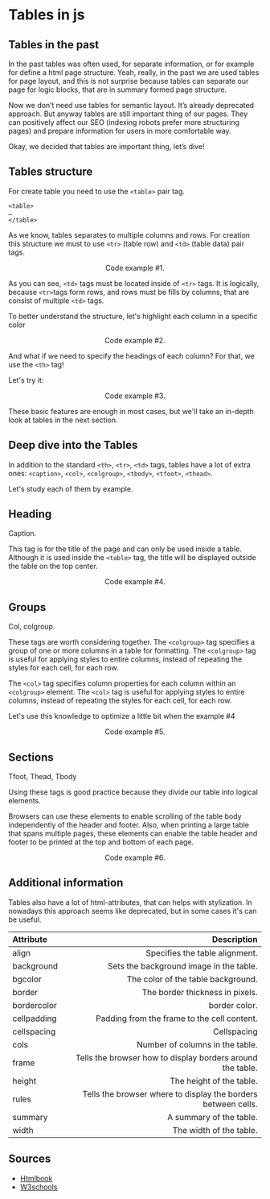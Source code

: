# Tables in js

## Tables in the past

In the past tables was often used, for separate information, or for example for define a html page structure. Yeah, really, in the past we are used tables for page layout, and this is not surprise because tables can separate our page for logic blocks, that are in summary formed page structure.

Now we don’t need use tables for semantic layout. It’s already deprecated approach. But anyway tables are still important thing of our pages. They can positively affect our SEO (indexing robots prefer more structuring pages) and prepare information for users in more comfortable way. 

Okay, we decided that tables are important thing, let’s dive!



## Tables structure

For create table you need to use the `<table>` pair tag.

```
<table>
…
</table>
```

As we know, tables separates to multiple columns and rows. For creation this structure we must to use `<tr>` (table row) and `<td>` (table data) pair tags.


<tables-default />
<p align="center">Code example #1.</p>


As you can see, `<td>` tags must be located inside of `<tr>` tags. It is logically, because `<tr>`tags form rows, and rows must be fills by columns, that are consist of multiple `<td>` tags. 

To better understand the structure, let's highlight each column in a specific color

<tables-default-colorizied />
<p align="center">Code example #2.</p>

And what if we need to specify the headings of each column? For that, we use the `<th>` tag!

Let's try it:

<tables-headings />
<p align="center">Code example #3.</p>

These basic features are enough in most cases, but we'll take an in-depth look at tables in the next section.


## Deep dive into the Tables

In addition to the standard `<th>`, `<tr>`, `<td>` tags, tables have a lot of extra ones: `<caption>`, `<col>`, `<colgroup>`, `<tbody>`, `<tfoot>`, `<thead>`.

Let's study each of them by example.


## Heading

Caption.

This tag is for the title of the page and can only be used inside a table. Although it is used inside the `<table>` tag, the title will be displayed outside the table on the top center.

<tables-caption />
<p align="center">Code example #4.</p>

## Groups

Col, colgroup.

These tags are worth considering together. 
The `<colgroup>` tag specifies a group of one or more columns in a table for formatting.
The `<colgroup>` tag is useful for applying styles to entire columns, instead of repeating the styles for each cell, for each row.

The `<col>` tag specifies column properties for each column within an `<colgroup>` element.
The `<col>` tag is useful for applying styles to entire columns, instead of repeating the styles for each cell, for each row.
	
Let's use this knowledge to optimize a little bit when the example #4 

<tables-group />
<p align="center">Code example #5.</p>


## Sections

Tfoot, Thead, Tbody 
    
Using these tags is good practice because they divide our table into logical elements.

Browsers can use these elements to enable scrolling of the table body independently of the header and footer. Also, when printing a large table that spans multiple pages, these elements can enable the table header and footer to be printed at the top and bottom of each page.

<tables-sections />
<p align="center">Code example #6.</p>


## Additional information

Tables also have a lot of html-attributes, that can helps with stylization. In nowadays this approach seems like deprecated, but in some cases it's can be useful.

| Attribute      | Description |
| :---        |    ---:   | 
| align      | Specifies the table alignment.       |
| background   | Sets the background image in the table.  | 
| bgcolor   | The color of the table background.        |
| border   | The border thickness in pixels.        |
| bordercolor   | border color.        | 
| cellpadding   | Padding from the frame to the cell content.        | 
| cellspacing   | Cellspacing        |
| cols   | Number of columns in the table.        | 
| frame   | Tells the browser how to display borders around the table.        | 
| height   | The height of the table.        | 
| rules   | Tells the browser where to display the borders between cells.        | 
| summary   | A summary of the table.        | 
| width   | The width of the table.        |


## Sources

* [Htmlbook](http://htmlbook.ru/html/table)
* [W3schools](https://www.w3schools.com/)